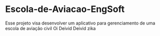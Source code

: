 # Escola-de-Aviacao-EngSoft
Esse projeto visa desenvolver um aplicativo para gerenciamento de uma escola de aviação civil
Oi Deivid
Deivid zika
